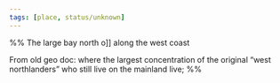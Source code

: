 ```yaml
---
tags: [place, status/unknown]
---
```


%% The large bay north o[](Mawakel%20Peninsula.md)]] along the west coast

From old geo doc: where the largest concentration of the original “west northlanders” who still live on the mainland live;
%%
